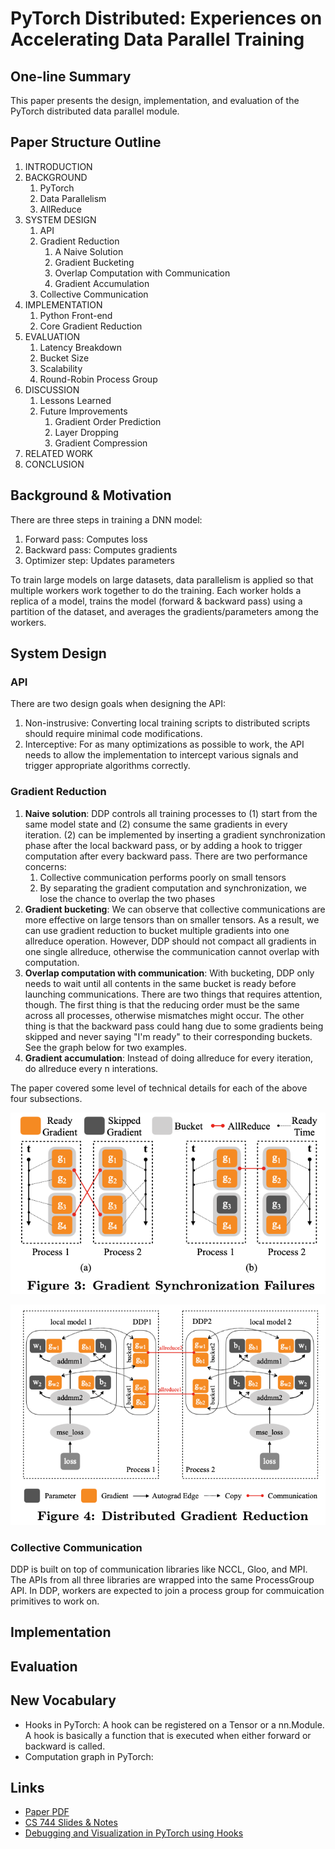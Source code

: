 # PyTorch Distributed: Experiences on Accelerating Data Parallel Training

## One-line Summary

This paper presents the design, implementation, and evaluation of the PyTorch distributed data parallel module.

## Paper Structure Outline

1. INTRODUCTION
2. BACKGROUND
   1. PyTorch
   2. Data Parallelism
   3. AllReduce
3. SYSTEM DESIGN
   1. API
   2. Gradient Reduction
      1. A Naive Solution
      2. Gradient Bucketing
      3. Overlap Computation with Communication
      4. Gradient Accumulation
   3. Collective Communication
4. IMPLEMENTATION
   1. Python Front-end
   2. Core Gradient Reduction
5. EVALUATION
   1. Latency Breakdown
   2. Bucket Size
   3. Scalability
   4. Round-Robin Process Group
6. DISCUSSION
   1. Lessons Learned
   2. Future Improvements
      1. Gradient Order Prediction
      2. Layer Dropping
      3. Gradient Compression
7. RELATED WORK
8. CONCLUSION

## Background & Motivation

There are three steps in training a DNN model:

1. Forward pass: Computes loss
2. Backward pass: Computes gradients
3. Optimizer step: Updates parameters

To train large models on large datasets, data parallelism is applied so that multiple workers work together to do the training. Each worker holds a replica of a model, trains the model \(forward & backward pass\) using a partition of the dataset, and averages the gradients/parameters among the workers.

## System Design

### API

There are two design goals when designing the API:

1. Non-instrusive: Converting local training scripts to distributed scripts should require minimal code modifications.
2. Interceptive: For as many optimizations as possible to work, the API needs to allow the implementation to intercept various signals and trigger appropriate algorithms correctly.

### Gradient Reduction

1. **Naive solution**: DDP controls all training processes to \(1\) start from the same model state and \(2\) consume the same gradients in every iteration. \(2\) can be implemented by inserting a gradient synchronization phase after the local backward pass, or by adding a hook to trigger computation after every backward pass. There are two performance concerns:
   1. Collective communication performs poorly on small tensors
   2. By separating the gradient computation and synchronization, we lose the chance to overlap the two phases
2. **Gradient bucketing**: We can observe that collective communications are more effective on large tensors than on smaller tensors. As a result, we can use gradient reduction to bucket multiple gradients into one allreduce operation. However, DDP should not compact all gradients in one single allreduce, otherwise the communication cannot overlap with computation.
3. **Overlap computation with communication**: With bucketing, DDP only needs to wait until all contents in the same bucket is ready before launching communications. There are two things that requires attention, though. The first thing is that the reducing order must be the same across all processes, otherwise mismatches might occur. The other thing is that the backward pass could hang due to some gradients being skipped and never saying "I'm ready" to their corresponding buckets. See the graph below for two examples.
4. **Gradient accumulation**: Instead of doing allreduce for every iteration, do allreduce every n interations.

The paper covered some level of technical details for each of the above four subsections.

![Two cases of failures during gradient synchronization due to overlapping](../../.gitbook/assets/screen-shot-2020-12-18-at-9.44.12-pm.png)

![Overall architecture](../../.gitbook/assets/screen-shot-2020-12-18-at-10.07.47-pm.png)

### Collective Communication

DDP is built on top of communication libraries like NCCL, Gloo, and MPI. The APIs from all three libraries are wrapped into the same ProcessGroup API. In DDP, workers are expected to join a process group for commuication primitives to work on.

## Implementation

## Evaluation

## New Vocabulary

* Hooks in PyTorch: A hook can be registered on a Tensor or a nn.Module. A hook is basically a function that is executed when either forward or backward is called.
* Computation graph in PyTorch:

## Links

* [Paper PDF](https://arxiv.org/pdf/2006.15704.pdf)
* [CS 744 Slides & Notes](http://pages.cs.wisc.edu/~shivaram/cs744-fa20-slides/cs744-pytorch-notes.pdf)
* [Debugging and Visualization in PyTorch using Hooks](https://blog.paperspace.com/pytorch-hooks-gradient-clipping-debugging/)









